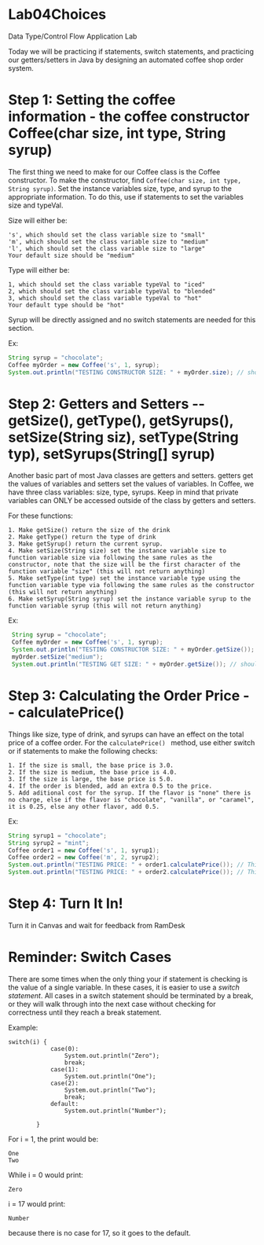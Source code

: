 # Lab04Choices
Data Type/Control Flow Application Lab

Today we will be practicing if statements, switch statements, and practicing our getters/setters in Java by designing an automated coffee shop order system.

# Step 1: Setting the coffee information - the coffee constructor Coffee(char size, int type, String syrup)
The first thing we need to make for our Coffee class is the Coffee constructor. To make the constructor, find `Coffee(char size, int type, String syrup)`. Set the instance variables size, type, and syrup to the appropriate information. To do this, use if statements to set the variables size and typeVal.
 
Size will either be: 
 ```
's', which should set the class variable size to "small"
'm', which should set the class variable size to "medium"
'l', which should set the class variable size to "large"
Your default size should be "medium"
 ``` 
Type will either be:
 ```
 1, which should set the class variable typeVal to "iced"
 2, which should set the class variable typeVal to "blended"
 3, which should set the class variable typeVal to "hot"
 Your default type should be "hot"
  ```
Syrup will be directly assigned and no switch statements are needed for this section.

   Ex: 
   ```java
   String syrup = "chocolate";
   Coffee myOrder = new Coffee('s', 1, syrup);
   System.out.println("TESTING CONSTRUCTOR SIZE: " + myOrder.size); // should return "small" 
```
# Step 2: Getters and Setters -- getSize(), getType(), getSyrups(), setSize(String siz), setType(String typ), setSyrups(String\[] syrup)
Another basic part of most Java classes are getters and setters. getters get the values of variables and setters set the values of variables. In Coffee, we have three class variables: size, type, syrups. Keep in mind that private variables can ONLY be accessed outside of the class by getters and setters. 

For these functions:
```
1. Make getSize() return the size of the drink
2. Make getType() return the type of drink
3. Make getSyrup() return the current syrup.
4. Make setSize(String size) set the instance variable size to function variable size via following the same rules as the constructor, note that the size will be the first character of the function variable "size" (this will not return anything)
5. Make setType(int type) set the instance variable type using the function variable type via following the same rules as the constructor (this will not return anything)
6. Make setSyrup(String syrup) set the instance variable syrup to the function variable syrup (this will not return anything)
```

  Ex: 
  ```java
   String syrup = "chocolate";
   Coffee myOrder = new Coffee('s', 1, syrup);
   System.out.println("TESTING CONSTRUCTOR SIZE: " + myOrder.getSize()); // should return "small" 
   myOrder.setSize("medium");
   System.out.println("TESTING GET SIZE: " + myOrder.getSize()); // should return "medium"
```
# Step 3: Calculating the Order Price -- calculatePrice()
Things like size, type of drink, and syrups can have an effect on the total price of a coffee order. For the   `calculatePrice() ` method, use either switch or if statements to make the following checks:

 ```
 1. If the size is small, the base price is 3.0. 
 2. If the size is medium, the base price is 4.0. 
 3. If the size is large, the base price is 5.0.
 4. If the order is blended, add an extra 0.5 to the price.
 5. Add aditional cost for the syrup. If the flavor is "none" there is no charge, else if the flavor is "chocolate", "vanilla", or "caramel", it is 0.25, else any other flavor, add 0.5.
 ```

  Ex: 
  ```java
  String syrup1 = "chocolate";
  String syrup2 = "mint";
  Coffee order1 = new Coffee('s', 1, syrup1);
  Coffee order2 = new Coffee('m', 2, syrup2);
  System.out.println("TESTING PRICE: " + order1.calculatePrice()); // This should return 3.25
  System.out.println("TESTING PRICE: " + order2.calculatePrice()); // This should return 4.5
```


# Step 4: Turn It In!
  Turn it in Canvas and wait for feedback from RamDesk

# Reminder: Switch Cases
There are some times when the only thing your if statement is checking is the value of a single variable. In these cases, it is easier to use a *switch statement*. All cases in a switch statement should be terminated by a break, or they will walk through into the next case without checking for correctness until they reach a break statement.

Example:
```
switch(i) {
            case(0):
                System.out.println("Zero");
                break;
            case(1):
                System.out.println("One");
            case(2):
                System.out.println("Two");
                break;
            default:
                System.out.println("Number");
            
        }
  ```
  For i = 1, the print would be:
  ```
  One
  Two
  ```
  While i = 0 would print:
  ```
  Zero
  ```
  i = 17 would print:
  ```
  Number
  ```
  because there is no case for 17, so it goes to the default.
